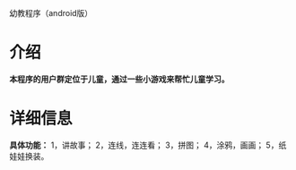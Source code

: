 幼教程序（android版）
# 介绍 #
**本程序的用户群定位于儿童，通过一些小游戏来帮忙儿童学习。**



# 详细信息 #
**具体功能：**
1，讲故事；
2，连线，连连看；
3，拼图；
4，涂鸦，画画；
5，纸娃娃换装。